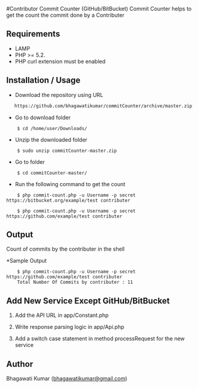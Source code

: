 #Contributor Commit Counter (GitHub/BitBucket)
Commit Counter helps to get the count the commit done by a Contributer 

## Requirements

* LAMP
* PHP >= 5.2.
* PHP curl extension must be enabled


Installation / Usage
--------------------

* Download the repository using URL

```html
   https://github.com/bhagawatikumar/commitCounter/archive/master.zip 
```   


* Go to download folder

```shell
    $ cd /home/user/Downloads/
```

* Unzip the downloaded folder 

```shell
    $ sudo unzip commitCounter-master.zip
```

* Go to folder
    
```shell
    $ cd commitCounter-master/
``` 

* Run the following command to get the count

```shell
    $ php commit-count.php -u Username -p secret https://bitbucket.org/example/test contributer 
```
```shell
    $ php commit-count.php -u Username -p secret https://github.com/example/test contributer 
```

Output
--------------------
Count of commits by the contributer in the shell

*Sample Output

```shell
    $ php commit-count.php -u Username -p secret https://github.com/example/test contributer 
    Total Number Of Commits by contributer : 11 

```


Add New Service Except GitHub/BitBucket
----------------------
1. Add the API URL in app/Constant.php

2. Write response parsing logic in app/Api.php

3. Add a switch case statement in method processRequest for the new service 



Author
-----------------------
Bhagawati Kumar (bhagawatikumar@gmail.com)
